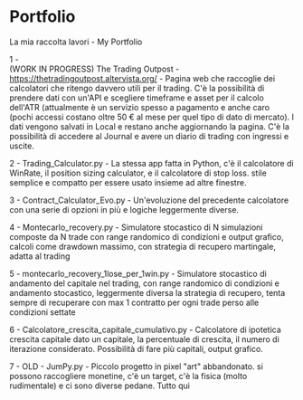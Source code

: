 # Portfolio
La mia raccolta lavori - My Portfolio

1 -  
(WORK IN PROGRESS) The Trading Outpost - https://thetradingoutpost.altervista.org/ - Pagina web che raccoglie dei calcolatori che ritengo davvero utili per il trading. C'è la possibilità di prendere dati con un'API e scegliere timeframe e asset per il calcolo dell'ATR (attualmente è un servizio spesso a pagamento e anche caro (pochi accessi costano oltre 50 € al mese per quel tipo di dato di mercato). I dati vengono salvati in Local e restano anche aggiornando la pagina. C'è la possibilità di accedere al Journal e avere un diario di trading con ingressi e uscite.

2 - 
Trading_Calculator.py - La stessa app fatta in Python, c'è il calcolatore di WinRate, il position sizing calculator, e il calcolatore di stop loss. stile semplice e compatto per essere usato insieme ad altre finestre.

3 - 
Contract_Calculator_Evo.py - Un'evoluzione del precedente calcolatore con una serie di opzioni in più e logiche leggermente diverse.

4 -
Montecarlo_recovery.py - Simulatore stocastico di N simulazioni composte da N trade con range randomico di condizioni e output grafico, calcoli come drawdown massimo, con strategia di recupero martingale, adatta al trading

5 -
montecarlo_recovery_1lose_per_1win.py - Simulatore stocastico di andamento del capitale nel trading, con range randomico di condizioni e andamento stocastico, leggermente diversa la strategia di recupero, tenta sempre di recuperare con max 1 contratto per ogni trade perso alle condizioni settate

6 -
Calcolatore_crescita_capitale_cumulativo.py - Calcolatore di ipotetica crescita capitale dato un capitale, la percentuale di crescita, il numero di iterazione considerato. Possibilità di fare più capitali, output grafico.

7 - 
OLD - JumPy.py - Piccolo progetto in pixel "art" abbandonato. si possono raccogliere monetine, c'è un target, c'è la fisica (molto rudimentale) e ci sono diverse pedane. Tutto qui
